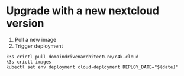 # Upgrade with a new nextcloud version

1. Pull a new image
1. Trigger deployment

```
k3s crictl pull domaindrivenarchitecture/c4k-cloud
k3s crictl images
kubectl set env deployment cloud-deployment DEPLOY_DATE="$(date)"
```